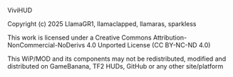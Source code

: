 ViviHUD

Copyright (c) 2025 LlamaGR1, llamaclapped, llamaras, sparkless

This work is licensed under a Creative Commons Attribution-NonCommercial-NoDerivs 4.0 Unported License (CC BY-NC-ND 4.0)

This WiP/MOD and its components may not be redistributed, modified and distributed on GameBanana, TF2 HUDs, GitHub or any other site/platform